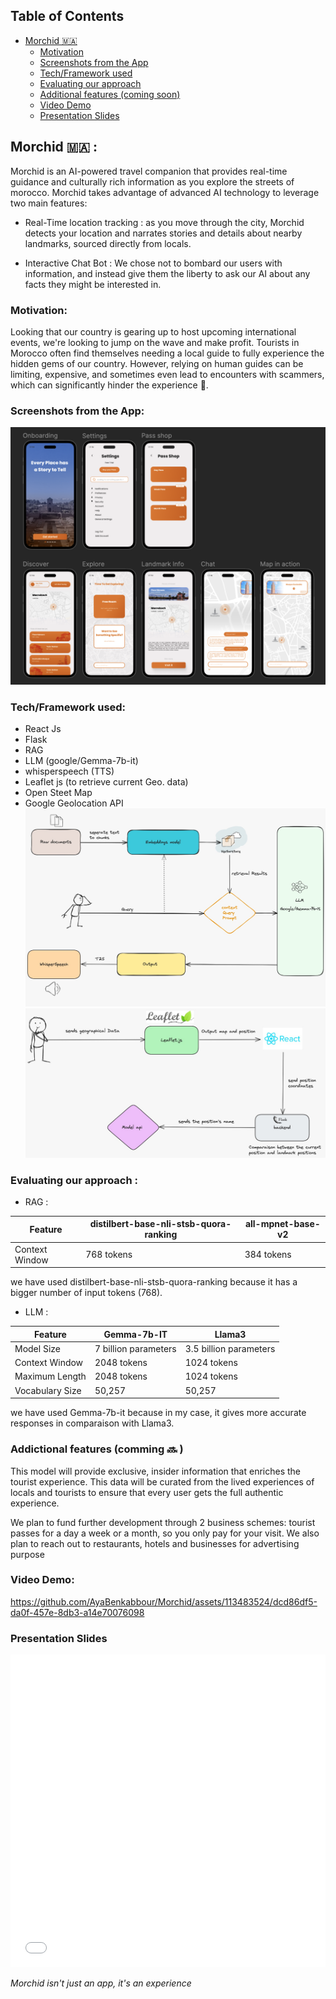 ## Table of Contents

- [Morchid 🇲🇦](#morchid-)
  - [Motivation](#motivation)
  - [Screenshots from the App](#screenshots-from-the-app)
  - [Tech/Framework used](#techframework-used)
  - [Evaluating our approach](#evaluating-our-approach--)
  - [Additional features (coming soon)](#additional-features-coming-soon-)
  - [Video Demo](#video-demo)
  - [Presentation Slides](#presentation-slides)



## Morchid 🇲🇦 :

Morchid is an AI-powered travel companion that provides real-time guidance and culturally rich information as you explore the streets of morocco. Morchid takes advantage of advanced AI technology to leverage two main features:

- Real-Time location tracking : as you move through the city, Morchid detects your location and narrates stories and details about nearby landmarks, sourced directly from locals.

- Interactive Chat Bot : We chose not to bombard our users with information, and instead give them the liberty to ask our AI about any facts they might be interested in.

### Motivation:

Looking that our country is gearing up to host upcoming international events, we're looking to jump on the wave and make profit. Tourists in Morocco often find themselves needing a local guide to fully experience the hidden gems of our country. However, relying on human guides can be limiting, expensive, and sometimes even lead to encounters with scammers, which can significantly hinder the experience 🫠.

### Screenshots from the App:

![ScreenShot](/ressources/UI_Dark.png)

### Tech/Framework used:

- React Js
- Flask
- RAG
- LLM (google/Gemma-7b-it)
- whisperspeech (TTS)
- Leaflet js (to retrieve current Geo. data)
- Open Steet Map
- Google Geolocation API
![Archi1](/ressources/archi1.jpeg)
![Archi2](/ressources/archi2.jpeg)

### Evaluating our approach : 
* RAG :
  
| Feature             | distilbert-base-nli-stsb-quora-ranking | all-mpnet-base-v2  |
|---------------------|----------------------------------------|--------------------|
| Context Window      | 768 tokens                             | 384 tokens         |

we have used distilbert-base-nli-stsb-quora-ranking because it has a bigger number of input tokens (768). 

* LLM :
  
| Feature         | Gemma-7b-IT                                      | Llama3                                          |
|-----------------|--------------------------------------------------|-------------------------------------------------|
| Model Size      | 7 billion parameters                             | 3.5 billion parameters                          |
| Context Window  | 2048 tokens                                      | 1024 tokens                                     |
| Maximum Length  | 2048 tokens                                      | 1024 tokens                                     |
| Vocabulary Size | 50,257                                           | 50,257                                          |

we have used Gemma-7b-it because in my case, it gives more accurate responses in comparaison with Llama3. 



### Addictional features (comming 🔜 )

This model will provide exclusive, insider information that enriches the tourist experience. This data will be curated from the lived experiences of locals and tourists to ensure that every user gets the full authentic experience.

We plan to fund further development through 2 business schemes: tourist passes for a day a week or a month, so you only pay for your visit. We also plan to reach out to restaurants, hotels and businesses for advertising purpose

### Video Demo:

https://github.com/AyaBenkabbour/Morchid/assets/113483524/dcd86df5-da0f-457e-8db3-a14e70076098

### Presentation Slides

<embed src="./ressouces/presentation_3BYTES.pdf" width="100%" height="500px" type="application/pdf">

_Morchid isn't just an app, it's an experience_

